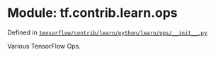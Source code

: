 <div itemscope itemtype="http://developers.google.com/ReferenceObject">
<meta itemprop="name" content="tf.contrib.learn.ops" />
</div>

# Module: tf.contrib.learn.ops



Defined in [`tensorflow/contrib/learn/python/learn/ops/__init__.py`](https://www.tensorflow.org/code/tensorflow/contrib/learn/python/learn/ops/__init__.py).

Various TensorFlow Ops.

